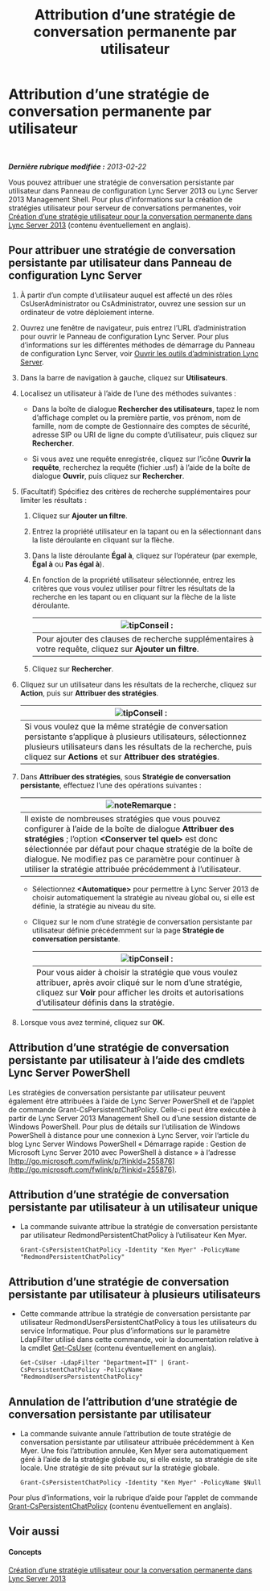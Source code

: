 ﻿---
title: Attribution d’une stratégie de conversation permanente par utilisateur
TOCTitle: Attribution d’une stratégie de conversation permanente par utilisateur
ms:assetid: e22168f2-fde1-4f0a-b194-1fc881436822
ms:mtpsurl: https://technet.microsoft.com/fr-fr/library/JJ721908(v=OCS.15)
ms:contentKeyID: 49891574
ms.date: 05/20/2016
mtps_version: v=OCS.15
ms.translationtype: HT
---

# Attribution d’une stratégie de conversation permanente par utilisateur

 

_**Dernière rubrique modifiée :** 2013-02-22_

Vous pouvez attribuer une stratégie de conversation persistante par utilisateur dans Panneau de configuration Lync Server 2013 ou Lync Server 2013 Management Shell. Pour plus d’informations sur la création de stratégies utilisateur pour serveur de conversations permanentes, voir [Création d’une stratégie utilisateur pour la conversation permanente dans Lync Server 2013](lync-server-2013-create-a-user-policy-for-persistent-chat.md) (contenu éventuellement en anglais).

## Pour attribuer une stratégie de conversation persistante par utilisateur dans Panneau de configuration Lync Server

1.  À partir d’un compte d’utilisateur auquel est affecté un des rôles CsUserAdministrator ou CsAdministrator, ouvrez une session sur un ordinateur de votre déploiement interne.

2.  Ouvrez une fenêtre de navigateur, puis entrez l’URL d’administration pour ouvrir le Panneau de configuration Lync Server. Pour plus d’informations sur les différentes méthodes de démarrage du Panneau de configuration Lync Server, voir [Ouvrir les outils d’administration Lync Server](lync-server-2013-open-lync-server-administrative-tools.md).

3.  Dans la barre de navigation à gauche, cliquez sur **Utilisateurs**.

4.  Localisez un utilisateur à l’aide de l’une des méthodes suivantes :
    
      - Dans la boîte de dialogue **Rechercher des utilisateurs**, tapez le nom d’affichage complet ou la première partie, vos prénom, nom de famille, nom de compte de Gestionnaire des comptes de sécurité, adresse SIP ou URI de ligne du compte d’utilisateur, puis cliquez sur **Rechercher**.
    
      - Si vous avez une requête enregistrée, cliquez sur l’icône **Ouvrir la requête**, recherchez la requête (fichier .usf) à l’aide de la boîte de dialogue **Ouvrir**, puis cliquez sur **Rechercher**.

5.  (Facultatif) Spécifiez des critères de recherche supplémentaires pour limiter les résultats :
    
    1.  Cliquez sur **Ajouter un filtre**.
    
    2.  Entrez la propriété utilisateur en la tapant ou en la sélectionnant dans la liste déroulante en cliquant sur la flèche.
    
    3.  Dans la liste déroulante **Égal à**, cliquez sur l’opérateur (par exemple, **Égal à** ou **Pas égal à**).
    
    4.  En fonction de la propriété utilisateur sélectionnée, entrez les critères que vous voulez utiliser pour filtrer les résultats de la recherche en les tapant ou en cliquant sur la flèche de la liste déroulante.
        
        <table>
        <thead>
        <tr class="header">
        <th><img src="images/JJ205025.tip(OCS.15).gif" title="tip" alt="tip" />Conseil :</th>
        </tr>
        </thead>
        <tbody>
        <tr class="odd">
        <td>Pour ajouter des clauses de recherche supplémentaires à votre requête, cliquez sur <strong>Ajouter un filtre</strong>.</td>
        </tr>
        </tbody>
        </table>
    
    5.  Cliquez sur **Rechercher**.

6.  Cliquez sur un utilisateur dans les résultats de la recherche, cliquez sur **Action**, puis sur **Attribuer des stratégies**.
    
    <table>
    <thead>
    <tr class="header">
    <th><img src="images/JJ205025.tip(OCS.15).gif" title="tip" alt="tip" />Conseil :</th>
    </tr>
    </thead>
    <tbody>
    <tr class="odd">
    <td>Si vous voulez que la même stratégie de conversation persistante s’applique à plusieurs utilisateurs, sélectionnez plusieurs utilisateurs dans les résultats de la recherche, puis cliquez sur <strong>Actions</strong> et sur <strong>Attribuer des stratégies</strong>.</td>
    </tr>
    </tbody>
    </table>


7.  Dans **Attribuer des stratégies**, sous **Stratégie de conversation persistante**, effectuez l’une des opérations suivantes :
    
    <table>
    <thead>
    <tr class="header">
    <th><img src="images/Gg398920.note(OCS.15).gif" title="note" alt="note" />Remarque :</th>
    </tr>
    </thead>
    <tbody>
    <tr class="odd">
    <td>Il existe de nombreuses stratégies que vous pouvez configurer à l’aide de la boîte de dialogue <strong>Attribuer des stratégies</strong> ; l’option <strong>&lt;Conserver tel quel&gt;</strong> est donc sélectionnée par défaut pour chaque stratégie de la boîte de dialogue. Ne modifiez pas ce paramètre pour continuer à utiliser la stratégie attribuée précédemment à l’utilisateur.</td>
    </tr>
    </tbody>
    </table>
    
      - Sélectionnez **\<Automatique\>** pour permettre à Lync Server 2013 de choisir automatiquement la stratégie au niveau global ou, si elle est définie, la stratégie au niveau du site.
    
      - Cliquez sur le nom d’une stratégie de conversation persistante par utilisateur définie précédemment sur la page **Stratégie de conversation persistante**.
        
        <table>
        <thead>
        <tr class="header">
        <th><img src="images/JJ205025.tip(OCS.15).gif" title="tip" alt="tip" />Conseil :</th>
        </tr>
        </thead>
        <tbody>
        <tr class="odd">
        <td>Pour vous aider à choisir la stratégie que vous voulez attribuer, après avoir cliqué sur le nom d’une stratégie, cliquez sur <strong>Voir</strong> pour afficher les droits et autorisations d’utilisateur définis dans la stratégie.</td>
        </tr>
        </tbody>
        </table>


8.  Lorsque vous avez terminé, cliquez sur **OK**.

## Attribution d’une stratégie de conversation persistante par utilisateur à l’aide des cmdlets Lync Server PowerShell

Les stratégies de conversation persistante par utilisateur peuvent également être attribuées à l’aide de Lync Server PowerShell et de l’applet de commande Grant-CsPersistentChatPolicy. Celle-ci peut être exécutée à partir de Lync Server 2013 Management Shell ou d’une session distante de Windows PowerShell. Pour plus de détails sur l’utilisation de Windows PowerShell à distance pour une connexion à Lync Server, voir l’article du blog Lync Server Windows PowerShell « Démarrage rapide : Gestion de Microsoft Lync Server 2010 avec PowerShell à distance » à l’adresse [http://go.microsoft.com/fwlink/p/?linkId=255876](http://go.microsoft.com/fwlink/p/?linkid=255876).

## Attribution d’une stratégie de conversation persistante par utilisateur à un utilisateur unique

  - La commande suivante attribue la stratégie de conversation persistante par utilisateur RedmondPersistentChatPolicy à l’utilisateur Ken Myer.
    
        Grant-CsPersistentChatPolicy -Identity "Ken Myer" -PolicyName "RedmondPersistentChatPolicy"

## Attribution d’une stratégie de conversation persistante par utilisateur à plusieurs utilisateurs

  - Cette commande attribue la stratégie de conversation persistante par utilisateur RedmondUsersPersistentChatPolicy à tous les utilisateurs du service Informatique. Pour plus d’informations sur le paramètre LdapFilter utilisé dans cette commande, voir la documentation relative à la cmdlet [Get-CsUser](https://docs.microsoft.com/en-us/powershell/module/skype/Get-CsUser) (contenu éventuellement en anglais).
    
        Get-CsUser -LdapFilter "Department=IT" | Grant-CsPersistentChatPolicy -PolicyName "RedmondUsersPersistentChatPolicy"

## Annulation de l’attribution d’une stratégie de conversation persistante par utilisateur

  - La commande suivante annule l’attribution de toute stratégie de conversation persistante par utilisateur attribuée précédemment à Ken Myer. Une fois l’attribution annulée, Ken Myer sera automatiquement géré à l’aide de la stratégie globale ou, si elle existe, sa stratégie de site locale. Une stratégie de site prévaut sur la stratégie globale.
    
        Grant-CsPersistentChatPolicy -Identity "Ken Myer" -PolicyName $Null

Pour plus d’informations, voir la rubrique d’aide pour l’applet de commande [Grant-CsPersistentChatPolicy](grant-cspersistentchatpolicy.md) (contenu éventuellement en anglais).

## Voir aussi

#### Concepts

[Création d’une stratégie utilisateur pour la conversation permanente dans Lync Server 2013](lync-server-2013-create-a-user-policy-for-persistent-chat.md)

